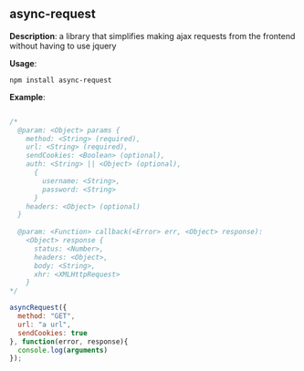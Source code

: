 ## async-request

**Description**: a library that simplifies making ajax requests from the frontend without having to use jquery

**Usage**:
```
npm install async-request
```

**Example**:
```javascript

/*
  @param: <Object> params {
    method: <String> (required),
    url: <String> (required),
    sendCookies: <Boolean> (optional),
    auth: <String> || <Object> (optional),
      {
        username: <String>,
        password: <String>
      }
    headers: <Object> (optional)
  }
  
  @param: <Function> callback(<Error> err, <Object> response):
    <Object> response {
      status: <Number>,
      headers: <Object>,
      body: <String>,
      xhr: <XMLHttpRequest>
    }
*/

asyncRequest({
  method: "GET",
  url: "a url",
  sendCookies: true
}, function(error, response){
  console.log(arguments)
});

```
